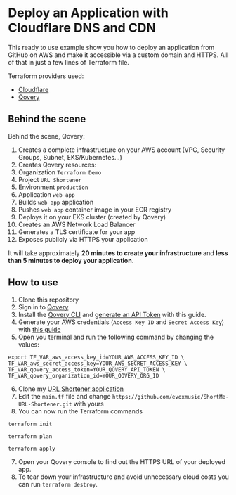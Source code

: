 # Deploy an Application with Cloudflare DNS and CDN

This ready to use example show you how to deploy an application from GitHub on AWS and make it accessible via a custom domain and HTTPS. All of that in just a few lines of Terraform file.

Terraform providers used:

- [Cloudflare](https://registry.terraform.io/providers/cloudflare/cloudflare/latest/docs)
- [Qovery](https://registry.terraform.io/providers/qovery/qovery/latest/docs)


## Behind the scene

Behind the scene, Qovery:

1. Creates a complete infrastructure on your AWS account (VPC, Security Groups, Subnet, EKS/Kubernetes...)
2. Creates Qovery resources:
  1. Organization `Terraform Demo`
  2. Project `URL Shortener`
  3. Environment `production`
  4. Application `web app`
3. Builds `web app` application
4. Pushes `web app` container image in your ECR registry
5. Deploys it on your EKS cluster (created by Qovery)
6. Creates an AWS Network Load Balancer
7. Generates a TLS certificate for your app
8. Exposes publicly via HTTPS your application

It will take approximately **20 minutes to create your infrastructure** and **less than 5 minutes to deploy your application**.

## How to use

1. Clone this repository
2. Sign in to [Qovery](https://www.qovery.com)
3. Install the [Qovery CLI](https://hub.qovery.com/docs/using-qovery/interface/cli/) and [generate an API Token](https://hub.qovery.com/docs/using-qovery/interface/cli/#generate-api-token) with this guide.
4. Generate your AWS credentials (`Access Key ID` and `Secret Access Key`)
   with [this guide](https://hub.qovery.com/docs/using-qovery/configuration/cloud-service-provider/amazon-web-services/#connect-your-aws-account)
5. Open you terminal and run the following command by changing the values:

```shell
export TF_VAR_aws_access_key_id=YOUR_AWS_ACCESS_KEY_ID \
TF_VAR_aws_secret_access_key=YOUR_AWS_SECRET_ACCESS_KEY \
TF_VAR_qovery_access_token=YOUR_QOVERY_API_TOKEN \
TF_VAR_qovery_organization_id=YOUR_QOVERY_ORG_ID
```

6. Clone my [URL Shortener application](https://github.com/evoxmusic/ShortMe-URL-Shortener.git)
7. Edit the `main.tf` file and change `https://github.com/evoxmusic/ShortMe-URL-Shortener.git` with yours
8. You can now run the Terraform commands

```shell
terraform init
```

```shell
terraform plan
```

```shell
terraform apply
```

7. Open your Qovery console to find out the HTTPS URL of your deployed app.
8. To tear down your infrastructure and avoid unnecessary cloud costs you can run `terraform destroy`.
